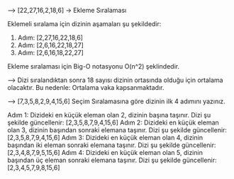 --> [22,27,16,2,18,6] -> Ekleme Sıralaması

Eklemeli sıralama için dizinin aşamaları şu şekildedir:

1. Adım: [2,27,16,22,18,6]
2. Adım: [2,6,16,22,18,27]
3. Adım: [2,6,16,18,22,27]

Ekleme sıralaması için Big-O notasyonu O(n^2) şeklindedir.

--> Dizi sıralandıktan sonra 18 sayısı dizinin ortasında olduğu için ortalama olacaktır.
Bu nedenle: Ortalama vaka kapsanmaktadır.




--> [7,3,5,8,2,9,4,15,6] Seçim Sıralamasına göre dizinin ilk 4 adımını yazınız.


Adım 1: Dizideki en küçük eleman olan 2, dizinin başına taşınır.
Dizi şu şekilde güncellenir: [2,3,5,8,7,9,4,15,6]
Adım 2: Dizideki en küçük eleman olan 3, dizinin başından sonraki elemana taşınır.
Dizi şu şekilde güncellenir: [2,3,5,8,7,9,4,15,6]
Adım 3: Dizideki en küçük eleman olan 4, dizinin başından iki eleman sonraki elemana taşınır.
Dizi şu şekilde güncellenir: [2,3,4,8,7,9,5,15,6]
Adım 4: Dizideki en küçük eleman olan 5, dizinin başından üç eleman sonraki elemana taşınır.
Dizi şu şekilde güncellenir: [2,3,4,5,7,9,8,15,6]
